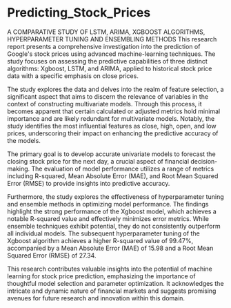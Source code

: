 # Predicting_Stock_Prices
A COMPARATIVE STUDY OF LSTM, ARIMA, XGBOOST ALGORITHMS, HYPERPARAMETER TUNING AND ENSEMBLING METHODS
This research report presents a comprehensive investigation into the prediction of Google's stock prices using advanced machine-learning techniques. The study focuses on assessing the predictive capabilities of three distinct algorithms: Xgboost, LSTM, and ARIMA, applied to historical stock price data with a specific emphasis on close prices. 

The study explores the data and delves into the realm of feature selection, a significant aspect that aims to discern the relevance of variables in the context of constructing multivariate models. Through this process, it becomes apparent that certain calculated or adjusted metrics hold minimal importance and are likely redundant for multivariate models. Notably, the study identifies the most influential features as close, high, open, and low prices, underscoring their impact on enhancing the predictive accuracy of the models. 

The primary goal is to develop accurate univariate models to forecast the closing stock price for the next day, a crucial aspect of financial decision-making. The evaluation of model performance utilizes a range of metrics including R-squared, Mean Absolute Error (MAE), and Root Mean Squared Error (RMSE) to provide insights into predictive accuracy. 

Furthermore, the study explores the effectiveness of hyperparameter tuning and ensemble methods in optimizing model performance. The findings highlight the strong performance of the Xgboost model, which achieves a notable R-squared value and effectively minimizes error metrics. While ensemble techniques exhibit potential, they do not consistently outperform all individual models. The subsequent hyperparameter tuning of the Xgboost algorithm achieves a higher R-squared value of 99.47%, accompanied by a Mean Absolute Error (MAE) of 15.98 and a Root Mean Squared Error (RMSE) of 27.34.

This research contributes valuable insights into the potential of machine learning for stock price prediction, emphasizing the importance of thoughtful model selection and parameter optimization. It acknowledges the intricate and dynamic nature of financial markets and suggests promising avenues for future research and innovation within this domain.
